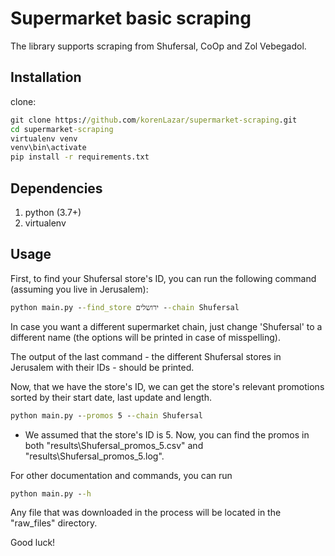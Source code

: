 # Supermarket basic scraping
The library supports scraping from Shufersal, CoOp and Zol Vebegadol.

## Installation
clone:
```cmd script
git clone https://github.com/korenLazar/supermarket-scraping.git
cd supermarket-scraping
virtualenv venv
venv\bin\activate
pip install -r requirements.txt
```

## Dependencies

1. python (3.7+)
2. virtualenv

## Usage
First, to find your Shufersal store's ID, you can run the following command (assuming you live in Jerusalem):
```cmd script
python main.py --find_store ירושלים --chain Shufersal
```
In case you want a different supermarket chain, just change 'Shufersal' to a different name (the options will be
 printed in case of misspelling).

The output of the last command - the different Shufersal stores in Jerusalem with their IDs - should be printed.

Now, that we have the store's ID, we can get the store's relevant promotions sorted by their start date, last update and length.
```cmd script
python main.py --promos 5 --chain Shufersal
```
* We assumed that the store's ID is 5.
Now, you can find the promos in both "results\Shufersal_promos_5.csv" and "results\Shufersal_promos_5.log".

For other documentation and commands, you can run 
```cmd script
python main.py --h
```

Any file that was downloaded in the process will be located in the "raw_files" directory.

Good luck!
